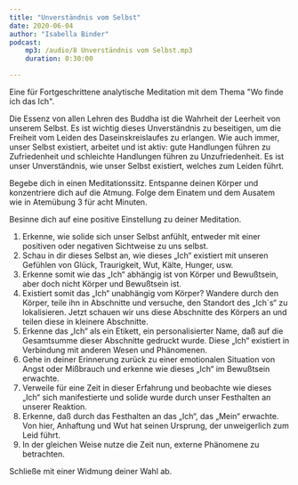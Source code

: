 ```yaml
---
title: "Unverständnis vom Selbst"
date: 2020-06-04
author: "Isabella Binder"
podcast:
    mp3: /audio/8 Unverständnis vom Selbst.mp3
    duration: 0:30:00

---
```


Eine für Fortgeschrittene analytische Meditation mit dem Thema "Wo finde ich das Ich".

Die Essenz von allen Lehren des Buddha ist die Wahrheit der Leerheit von unserem Selbst. Es ist wichtig dieses Unverständnis zu beseitigen, um die Freiheit vom Leiden des Daseinskreislaufes zu erlangen. Wie auch immer, unser Selbst existiert, arbeitet und ist aktiv: gute Handlungen führen zu Zufriedenheit und schleichte Handlungen führen zu Unzufriedenheit. Es ist unser Unverständnis, wie unser Selbst existiert, welches zum Leiden führt.

Begebe dich in einen Meditationssitz. Entspanne deinen Körper und konzentriere dich auf die Atmung. Folge dem Einatem und dem Ausatem wie in Atemübung 3 für acht Minuten.

Besinne dich auf eine positive Einstellung zu deiner Meditation.

1.	Erkenne, wie solide sich unser Selbst anfühlt, entweder mit einer positiven oder negativen Sichtweise zu uns selbst.
2.	Schau in dir dieses Selbst an, wie dieses „Ich“ existiert mit unseren Gefühlen von Glück, Traurigkeit, Wut, Kälte, Hunger, usw.
3.	Erkenne somit wie das „Ich“ abhängig ist von Körper und Bewußtsein, aber doch nicht Körper und Bewußtsein ist.
4.	Existiert somit das „Ich“ unabhängig vom Körper? Wandere durch den Körper, teile ihn in Abschnitte und versuche, den Standort des „Ich´s“ zu lokalisieren. Jetzt schauen wir uns diese Abschnitte des Körpers an und teilen diese in kleinere Abschnitte.
5.	Erkenne das „Ich“ als ein Etikett, ein personalisierter Name, daß auf die Gesamtsumme dieser Abschnitte gedruckt wurde. Diese „Ich“ existiert in Verbindung mit anderen Wesen und Phänomenen.
6.	Gehe in deiner Erinnerung zurück zu einer emotionalen Situation von Angst oder Mißbrauch und erkenne wie dieses „Ich“ im Bewußtsein erwachte.
7.	Verweile für eine Zeit in dieser Erfahrung und beobachte wie dieses „Ich“ sich manifestierte und solide wurde durch unser Festhalten an unserer Reaktion.
8.	Erkenne, daß durch das Festhalten an das „Ich“, das „Mein“ erwachte. Von hier, Anhaftung und Wut hat seinen Ursprung, der unweigerlich zum Leid führt.
9.	In der gleichen Weise nutze die Zeit nun, externe Phänomene zu betrachten.

Schließe mit einer Widmung deiner Wahl ab.
